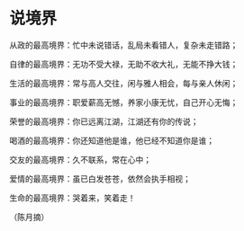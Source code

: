# 说境界

从政的最高境界：忙中未说错话，乱局未看错人，复杂未走错路； 

自律的最高境界：无功不受大禄，无助不收大礼，无能不挣大钱； 

生活的最高境界：常与高人交往，闲与雅人相会，每与亲人休闲； 

事业的最高境界：职爱薪高无憾，养家小康无忧，自己开心无悔； 

荣誉的最高境界：你已远离江湖，江湖还有你的传说； 

喝酒的最高境界：你还知道他是谁，他已经不知道你是谁； 

交友的最高境界：久不联系，常在心中； 

爱情的最高境界：虽已白发苍苍，依然会执手相视； 

生命的最高境界：哭着来，笑着走！ 

（陈月摘）